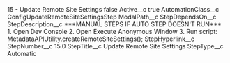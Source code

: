 <?xml version="1.0" encoding="UTF-8"?>
<CustomMetadata xmlns="http://soap.sforce.com/2006/04/metadata" xmlns:xsi="http://www.w3.org/2001/XMLSchema-instance" xmlns:xsd="http://www.w3.org/2001/XMLSchema">
    <label>15 - Update Remote Site Settings</label>
    <protected>false</protected>
    <values>
        <field>Active__c</field>
        <value xsi:type="xsd:boolean">true</value>
    </values>
    <values>
        <field>AutomationClass__c</field>
        <value xsi:type="xsd:string">ConfigUpdateRemoteSiteSettingsStep</value>
    </values>
    <values>
        <field>ModalPath__c</field>
        <value xsi:nil="true"/>
    </values>
    <values>
        <field>StepDependsOn__c</field>
        <value xsi:nil="true"/>
    </values>
    <values>
        <field>StepDescription__c</field>
        <value xsi:type="xsd:string">***MANUAL STEPS IF AUTO STEP DOESN&apos;T RUN***
1. Open Dev Console
2. Open Execute Anonymous WIndow
3. Run script: MetadataAPIUtility.createRemoteSiteSettings();</value>
    </values>
    <values>
        <field>StepHyperlink__c</field>
        <value xsi:nil="true"/>
    </values>
    <values>
        <field>StepNumber__c</field>
        <value xsi:type="xsd:double">15.0</value>
    </values>
    <values>
        <field>StepTitle__c</field>
        <value xsi:type="xsd:string">Update Remote Site Settings</value>
    </values>
    <values>
        <field>StepType__c</field>
        <value xsi:type="xsd:string">Automatic</value>
    </values>
</CustomMetadata>
